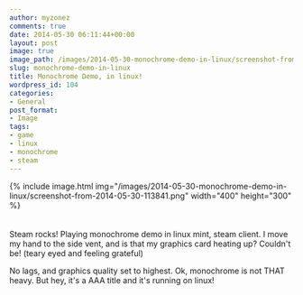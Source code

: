 ```yaml
---
author: myzonez
comments: true
date: 2014-05-30 06:11:44+00:00
layout: post
image: true
image_path: /images/2014-05-30-monochrome-demo-in-linux/screenshot-from-2014-05-30-113841.png
slug: monochrome-demo-in-linux
title: Monochrome Demo, in linux!
wordpress_id: 104
categories:
- General
post_format:
- Image
tags:
- game
- linux
- monochrome
- steam
---
```


{% include image.html img="/images/2014-05-30-monochrome-demo-in-linux/screenshot-from-2014-05-30-113841.png" width="400" height="300" %}
<br/><br/><br/>
Steam rocks! Playing monochrome demo in linux mint, steam client. I move my hand to the side vent, and is that my graphics card heating up? Couldn't be! (teary eyed and feeling grateful)

No lags, and graphics quality set to highest. Ok, monochrome is not THAT heavy. But hey, it's a AAA title and it's running on linux!

